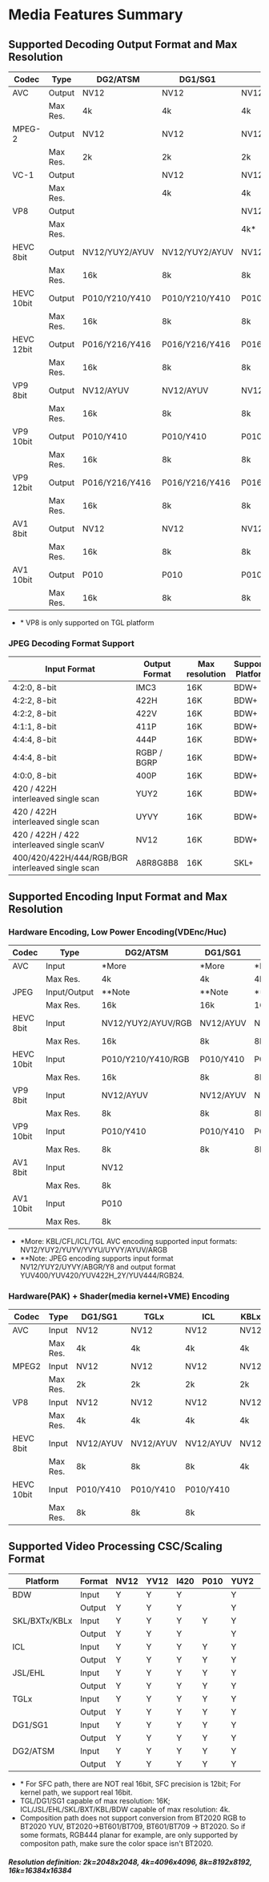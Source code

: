 # Media Features Summary

## Supported Decoding Output Format and Max Resolution

| Codec      | Type     | DG2/ATSM       | DG1/SG1        | TGLx           | ICL            | KBLx | BXTx | SKL  | BDW  |
|------------|--------- |----------------|----------------|----------------|----------------|------|------|------|------|
| AVC        | Output   | NV12           | NV12           | NV12           | NV12           | NV12 | NV12 | NV12 | NV12 |
|            | Max Res. | 4k             | 4k             | 4k             | 4k             | 4k   | 4k   | 4k   | 4k   |
| MPEG-2     | Output   | NV12           | NV12           | NV12           | NV12           | NV12 | NV12 | NV12 | NV12 |
|            | Max Res. | 2k             | 2k             | 2k             | 2k             | 2k   | 2k   | 2k   | 2k   |
| VC-1       | Output   |                | NV12           | NV12           | NV12           | NV12 | NV12 | NV12 | NV12 |
|            | Max Res. |                | 4k             | 4k             | 4k             | 4k   | 4k   | 4k   | 4k   |
| VP8        | Output   |                |                | NV12*          | NV12           | NV12 | NV12 | NV12 | NV12 |
|            | Max Res. |                |                | 4k*            | 4k             | 4k   | 4k   | 4k   | 4k   |
| HEVC 8bit  | Output   | NV12/YUY2/AYUV | NV12/YUY2/AYUV | NV12/YUY2/AYUV | NV12/YUY2/AYUV | NV12 | NV12 | NV12 |      |
|            | Max Res. | 16k            | 8k             | 8k             | 8k             | 8k   | 8k   | 8k   |      |
| HEVC 10bit | Output   | P010/Y210/Y410 | P010/Y210/Y410 | P010/Y210/Y410 | P010/Y210/Y410 | P010 | P010 |      |      |
|            | Max Res. | 16k            | 8k             | 8k             | 8k             | 8k   | 8k   |      |      |
| HEVC 12bit | Output   | P016/Y216/Y416 | P016/Y216/Y416 | P016/Y216/Y416 |                |      |      |      |      |
|            | Max Res. | 16k            | 8k             | 8k             |                |      |      |      |      |
| VP9 8bit   | Output   | NV12/AYUV      | NV12/AYUV      | NV12/AYUV      | NV12/AYUV      | NV12 | NV12 |      |      |
|            | Max Res. | 16k            | 8k             | 8k             | 8k             | 8k   | 4k   |      |      |
| VP9 10bit  | Output   | P010/Y410      | P010/Y410      | P010/Y410      | P010/Y410      | P010 |      |      |      |
|            | Max Res. | 16k            | 8k             | 8k             | 8k             | 8k   |      |      |      |
| VP9 12bit  | Output   | P016/Y216/Y416 | P016/Y216/Y416 | P016/Y216/Y416 |                |      |      |      |      |
|            | Max Res. | 16k            | 8k             | 8k             |                |      |      |      |      |
| AV1 8bit   | Output   | NV12           | NV12           | NV12           |                |      |      |      |      |
|            | Max Res. | 16k            | 8k             | 8k             |                |      |      |      |      |
| AV1 10bit  | Output   | P010           | P010           | P010           |                |      |      |      |      |
|            | Max Res. | 16k            | 8k             | 8k             |

- \* VP8 is only supported on TGL platform

### JPEG Decoding Format Support
| Input Format                                         | Output Format | Max resolution | Supported Platforms |
|------------------------------------------------------|---------------|----------------|---------------------|
| 4:2:0, 8-bit                                         | IMC3          | 16K            | BDW+                |
| 4:2:2, 8-bit                                         | 422H          | 16K            | BDW+                |
| 4:2:2, 8-bit                                         | 422V          | 16K            | BDW+                |
| 4:1:1, 8-bit                                         | 411P          | 16K            | BDW+                |
| 4:4:4, 8-bit                                         | 444P          | 16K            | BDW+                |
| 4:4:4, 8-bit                                         | RGBP / BGRP   | 16K            | BDW+                |
| 4:0:0, 8-bit                                         | 400P          | 16K            | BDW+                |
| 420 / 422H<br/>interleaved single scan               | YUY2          | 16K            | BDW+                |
| 420 / 422H<br/>interleaved single scan               | UYVY          | 16K            | BDW+                |
| 420 / 422H / 422<br/>interleaved single scanV        | NV12          | 16K            | BDW+                |
| 400/420/422H/444/RGB/BGR<br/>interleaved single scan | A8R8G8B8      | 16K            | SKL+                |

## Supported Encoding Input Format and Max Resolution

### Hardware Encoding, Low Power Encoding(VDEnc/Huc)

| Codec      | Type         |  DG2/ATSM          | DG1/SG1   | TGLx      | ICL       | KBLx   | BXTx   | SKL    | BDW |
|------------|--------------|--------------------|-----------|-----------|-----------|--------|--------|--------|-----|
| AVC        | Input        | *More              | *More     | *More     | *More     | *More  | NV12   | NV12   |     |
|            | Max Res.     | 4k                 | 4k        | 4k        | 4k        | 4k     | 4k     | 4k     |     |
| JPEG       | Input/Output | **Note             | **Note    | **Note    | **Note    | **Note | **Note | **Note |     |
|            | Max Res.     | 16k                | 16k       | 16k       | 16k       | 16k    | 16k    | 16k    |     |
| HEVC 8bit  | Input        | NV12/YUY2/AYUV/RGB | NV12/AYUV | NV12/AYUV | NV12/AYUV |        |        |        |     |
|            | Max Res.     | 16k                | 8k        | 8k        | 8k        |        |        |        |     |
| HEVC 10bit | Input        | P010/Y210/Y410/RGB | P010/Y410 | P010/Y410 | P010/Y410 |        |        |        |     |
|            | Max Res.     | 16k                | 8k        | 8k        | 8k        |        |        |        |     |
| VP9 8bit   | Input        | NV12/AYUV          | NV12/AYUV | NV12/AYUV | NV12/AYUV |        |        |        |     |
|            | Max Res.     | 8k                 | 8k        | 8k        | 8k        |        |        |        |     |
| VP9 10bit  | Input        | P010/Y410          | P010/Y410 | P010/Y410 | P010/Y410 |        |        |        |     |
|            | Max Res.     | 8k                 | 8k        | 8k        | 8k        |        |        |        |     |
| AV1 8bit   | Input        | NV12               |           |           |           |        |        |        |     |
|            | Max Res.     | 8k                 |           |           |           |        |        |        |     |
| AV1 10bit  | Input        | P010               |           |           |           |        |        |        |     |
|            | Max Res.     | 8k                 |           |           |           |        |        |        |     |

- \*More: KBL/CFL/ICL/TGL AVC encoding supported input formats: NV12/YUY2/YUYV/YVYU/UYVY/AYUV/ARGB
- \**Note: JPEG encoding supports input format NV12/YUY2/UYVY/ABGR/Y8 and output format YUV400/YUV420/YUV422H_2Y/YUV444/RGB24.


### Hardware(PAK) + Shader(media kernel+VME) Encoding

| Codec      | Type     | DG1/SG1   | TGLx      | ICL       | KBLx | BXTx | SKL  | BDW  |
|------------|----------|-----------|-----------|-----------|------|------|------|------|
| AVC        | Input    | NV12      | NV12      | NV12      | NV12 | NV12 | NV12 | NV12 |
|            | Max Res. | 4k        | 4k        | 4k        | 4k   | 4k   | 4k   | 4k   |
| MPEG2      | Input    | NV12      | NV12      | NV12      | NV12 |      | NV12 | NV12 |
|            | Max Res. | 2k        | 2k        | 2k        | 2k   |      | 2k   | 2k   |
| VP8        | Input    | NV12      | NV12      | NV12      | NV12 |      |      |      |
|            | Max Res. | 4k        | 4k        | 4k        | 4k   |      |      |      |
| HEVC 8bit  | Input    | NV12/AYUV | NV12/AYUV | NV12/AYUV | NV12 | NV12 | NV12 |      |
|            | Max Res. | 8k        | 8k        | 8k        | 4k   | 4k   | 4k   |      |
| HEVC 10bit | Input    | P010/Y410 | P010/Y410 | P010/Y410 |      |      |      |      |
|            | Max Res. | 8k        | 8k        | 8k        |

## Supported Video Processing CSC/Scaling Format

| Platform      | Format | NV12 | YV12 | I420 | P010 | YUY2 | UYVY | Y210 | AYUV | Y410 | P016* | Y216* | Y416* | ARGB/ABGR | A2R10G10B10/A2B10G10R10 |
|---------------|--------|------|------|------|------|------|------|------|------|------|-------|-------|-------|-----------|-------------------------|
| BDW           | Input  | Y    | Y    | Y    |      | Y    |      |      |      |      |       |       |       | Y         | N                       |
|               | Output | Y    | Y    | Y    |      | Y    |      |      |      |      |       |       |       | Y         | N                       |
| SKL/BXTx/KBLx | Input  | Y    | Y    | Y    | Y    | Y    |      |      |      |      |       |       |       | Y         | N                       |
|               | Output | Y    | Y    | Y    |      | Y    |      |      |      |      |       |       |       | Y         | N                       |
| ICL           | Input  | Y    | Y    | Y    | Y    | Y    | Y    | Y    | Y    | Y    |       |       |       | Y         | N                       |
|               | Output | Y    | Y    | Y    | Y    | Y    |      | Y    | Y    | Y    |       |       |       | Y         | Y                       |
| JSL/EHL       | Input  | Y    | Y    | Y    | Y    | Y    | Y    | Y    | Y    | Y    |       |       |       | Y         | N                       |
|               | Output | Y    | Y    | Y    | Y    | Y    |      | Y    | Y    | Y    |       |       |       | Y         | Y                       |
| TGLx          | Input  | Y    | Y    | Y    | Y    | Y    | Y    | Y    | Y    | Y    | Y     | Y     | Y     | Y         | N                       |
|               | Output | Y    | Y    | Y    | Y    | Y    |      | Y    | Y    | Y    | Y     | Y     | Y     | Y         | Y                       |
| DG1/SG1       | Input  | Y    | Y    | Y    | Y    | Y    | Y    | Y    | Y    | Y    | Y     | Y     | Y     | Y         | N                       |
|               | Output | Y    | Y    | Y    | Y    | Y    |      | Y    | Y    | Y    | Y     | Y     | Y     | Y         | Y                       |
| DG2/ATSM      | Input  | Y    | Y    | Y    | Y    | Y    | Y    | Y    | Y    | Y    | Y     | Y     | Y     | Y         | N                       |
|               | Output | Y    | Y    | Y    | Y    | Y    |      | Y    | Y    | Y    | Y     | Y     | Y     | Y         | Y                       |

* \* For SFC path, there are NOT real 16bit, SFC precision is 12bit; For kernel path, we support real 16bit.
* TGL/DG1/SG1 capable of max resolution: 16K; ICL/JSL/EHL/SKL/BXT/KBL/BDW capable of max resolution: 4k.
* Composition path does not support conversion from BT2020 RGB to BT2020 YUV, BT2020->BT601/BT709, BT601/BT709 -> BT2020. So if some formats, RGB444 planar for example, are only supported by compositon path, make sure the color space isn't BT2020.

##### Resolution definition: 2k=2048x2048, 4k=4096x4096, 8k=8192x8192, 16k=16384x16384